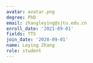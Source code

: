 ```yaml
---
avatar: avatar.png
degree: PhD
email: zhangleying@sjtu.edu.cn
enroll_date: '2021-09-01'
fields: TTS
join_date: '2020-09-01'
name: Leying Zhang
role: student
---
```

